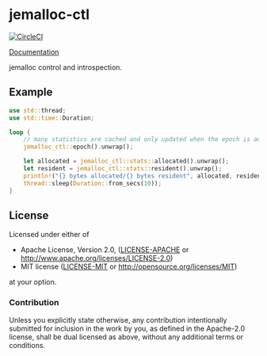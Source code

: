 # jemalloc-ctl
[![CircleCI](https://circleci.com/gh/sfackler/jemalloc-ctl.svg?style=shield)](https://circleci.com/gh/sfackler/jemalloc-ctl)

[Documentation](https://docs.rs/jemalloc-ctl)

jemalloc control and introspection.

## Example

```rust
use std::thread;
use std::time::Duration;

loop {
    // many statistics are cached and only updated when the epoch is advanced.
    jemalloc_ctl::epoch().unwrap();

    let allocated = jemalloc_ctl::stats::allocated().unwrap();
    let resident = jemalloc_ctl::stats::resident().unwrap();
    println!("{} bytes allocated/{} bytes resident", allocated, resident);
    thread::sleep(Duration::from_secs(10));
}
```

## License

Licensed under either of

 * Apache License, Version 2.0, ([LICENSE-APACHE](LICENSE-APACHE) or http://www.apache.org/licenses/LICENSE-2.0)
 * MIT license ([LICENSE-MIT](LICENSE-MIT) or http://opensource.org/licenses/MIT)

at your option.

### Contribution

Unless you explicitly state otherwise, any contribution intentionally
submitted for inclusion in the work by you, as defined in the Apache-2.0
license, shall be dual licensed as above, without any additional terms or
conditions.
